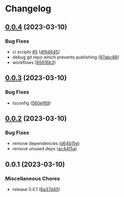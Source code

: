 # Changelog

## [0.0.4](https://github.com/web3-storage/blake3-multiformat/compare/v0.0.3...v0.0.4) (2023-03-10)


### Bug Fixes

* ci scripts [#5](https://github.com/web3-storage/blake3-multiformat/issues/5) ([4f94645](https://github.com/web3-storage/blake3-multiformat/commit/4f94645fe47310ff1800f48881e6abc00cf3197a))
* debug git repo which prevents publishing ([97abc88](https://github.com/web3-storage/blake3-multiformat/commit/97abc88069a4ce2e7d83feca0d5dd7fb76778aaf))
* workflows ([85616b3](https://github.com/web3-storage/blake3-multiformat/commit/85616b396d749a2d7b701555d19e492ed92f2e59))

## [0.0.3](https://github.com/web3-storage/blake3-multiformat/compare/v0.0.2...v0.0.3) (2023-03-10)


### Bug Fixes

* tsconfig ([560ef69](https://github.com/web3-storage/blake3-multiformat/commit/560ef69f03283d1e302a98028d7cbd021e087a3b))

## [0.0.2](https://github.com/web3-storage/blake3-multiformat/compare/v0.0.1...v0.0.2) (2023-03-10)


### Bug Fixes

* remove dependencies ([d64b15e](https://github.com/web3-storage/blake3-multiformat/commit/d64b15e45d077c9e066f79d78558beb86976637a))
* remove unused deps ([ac44f5a](https://github.com/web3-storage/blake3-multiformat/commit/ac44f5a66e561976305c2539647db0121ab201c0))

## 0.0.1 (2023-03-10)


### Miscellaneous Chores

* release 0.0.1 ([6a37d45](https://github.com/web3-storage/blake3-multiformat/commit/6a37d459e922167c57b84c79d4f7494fd8c5dc1a))

